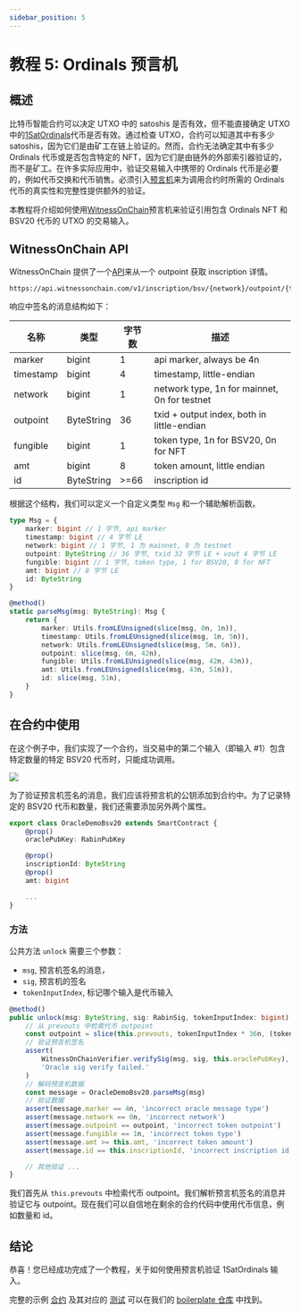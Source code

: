 ```yaml
---
sidebar_position: 5
---
```


# 教程 5: Ordinals 预言机

## 概述

比特币智能合约可以决定 UTXO 中的 satoshis 是否有效，但不能直接确定 UTXO 中的[1SatOrdinals](https://docs.1satordinals.com/)代币是否有效。通过检查 UTXO，合约可以知道其中有多少 satoshis，因为它们是由矿工在链上验证的。然而，合约无法确定其中有多少 Ordinals 代币或是否包含特定的 NFT，因为它们是由链外的外部索引器验证的，而不是矿工。在许多实际应用中，验证交易输入中携带的 Ordinals 代币是必要的，例如代币交换和代币销售。必须引入[预言机](https://docs.sctypt.io/tutorials/oracle.md)来为调用合约时所需的 Ordinals 代币的真实性和完整性提供额外的验证。

本教程将介绍如何使用[WitnessOnChain](https://api.witnessonchain.com)预言机来验证引用包含 Ordinals NFT 和 BSV20 代币的 UTXO 的交易输入。

## WitnessOnChain API

WitnessOnChain 提供了一个[API](https://api.witnessonchain.com/#/v1/V1Controller_getInscription)来从一个 outpoint 获取 inscription 详情。

```
https://api.witnessonchain.com/v1/inscription/bsv/{network}/outpoint/{txid}/{vout}
```

响应中签名的消息结构如下：

| 名称      | 类型       | 字节数 | 描述                                         |
| --------- | ---------- | ------ | -------------------------------------------- |
| marker    | bigint     | 1      | api marker, always be 4n                     |
| timestamp | bigint     | 4      | timestamp, little-endian                     |
| network   | bigint     | 1      | network type, 1n for mainnet, 0n for testnet |
| outpoint  | ByteString | 36     | txid + output index, both in little-endian   |
| fungible  | bigint     | 1      | token type, 1n for BSV20, 0n for NFT         |
| amt       | bigint     | 8      | token amount, little endian                  |
| id        | ByteString | >=66   | inscription id                               |

根据这个结构，我们可以定义一个自定义类型 `Msg` 和一个辅助解析函数。

```ts
type Msg = {
    marker: bigint // 1 字节, api marker
    timestamp: bigint // 4 字节 LE
    network: bigint // 1 字节, 1 为 mainnet, 0 为 testnet
    outpoint: ByteString // 36 字节, txid 32 字节 LE + vout 4 字节 LE
    fungible: bigint // 1 字节, token type, 1 for BSV20, 0 for NFT
    amt: bigint // 8 字节 LE
    id: ByteString
}

@method()
static parseMsg(msg: ByteString): Msg {
    return {
        marker: Utils.fromLEUnsigned(slice(msg, 0n, 1n)),
        timestamp: Utils.fromLEUnsigned(slice(msg, 1n, 5n)),
        network: Utils.fromLEUnsigned(slice(msg, 5n, 6n)),
        outpoint: slice(msg, 6n, 42n),
        fungible: Utils.fromLEUnsigned(slice(msg, 42n, 43n)),
        amt: Utils.fromLEUnsigned(slice(msg, 43n, 51n)),
        id: slice(msg, 51n),
    }
}
```

## 在合约中使用

在这个例子中，我们实现了一个合约，当交易中的第二个输入（即输入 #1）包含特定数量的特定 BSV20 代币时，只能成功调用。

![](/sCrypt/ordi-oracle-01.png)

为了验证预言机签名的消息，我们应该将预言机的公钥添加到合约中。为了记录特定的 BSV20 代币和数量，我们还需要添加另外两个属性。

```ts
export class OracleDemoBsv20 extends SmartContract {
    @prop()
    oraclePubKey: RabinPubKey

    @prop()
    inscriptionId: ByteString
    @prop()
    amt: bigint

    ...
}
```

### 方法

公共方法 `unlock` 需要三个参数：

- `msg`, 预言机签名的消息，
- `sig`, 预言机的签名
- `tokenInputIndex`, 标记哪个输入是代币输入

```ts
@method()
public unlock(msg: ByteString, sig: RabinSig, tokenInputIndex: bigint) {
    // 从 prevouts 中检索代币 outpoint
    const outpoint = slice(this.prevouts, tokenInputIndex * 36n, (tokenInputIndex + 1n) * 36n)
    // 验证预言机签名
    assert(
        WitnessOnChainVerifier.verifySig(msg, sig, this.oraclePubKey),
        'Oracle sig verify failed.'
    )
    // 解码预言机数据
    const message = OracleDemoBsv20.parseMsg(msg)
    // 验证数据
    assert(message.marker == 4n, 'incorrect oracle message type')
    assert(message.network == 0n, 'incorrect network')
    assert(message.outpoint == outpoint, 'incorrect token outpoint')
    assert(message.fungible == 1n, 'incorrect token type')
    assert(message.amt >= this.amt, 'incorrect token amount')
    assert(message.id == this.inscriptionId, 'incorrect inscription id')

    // 其他验证 ...
}
```

我们首先从 `this.prevouts` 中检索代币 outpoint。我们解析预言机签名的消息并验证它与 outpoint。现在我们可以自信地在剩余的合约代码中使用代币信息，例如数量和 id。

## 结论

恭喜！您已经成功完成了一个教程，关于如何使用预言机验证 1SatOrdinals 输入。

完整的示例 [合约](https://github.com/sCrypt-Inc/boilerplate/blob/master/src/contracts/oracleDemoBsv20.ts) 及其对应的 [测试](https://github.com/sCrypt-Inc/boilerplate/blob/master/tests/oracleDemoBsv20.test.ts) 可以在我们的 [boilerplate 仓库](https://github.com/sCrypt-Inc/boilerplate) 中找到。

